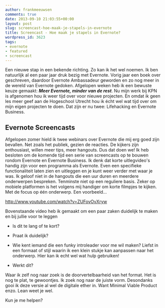 ```yaml
---
author: frankmeeuwsen
comments: true
date: 2013-09-10 21:03:55+00:00
layout: post
slug: screencast-hoe-maak-je-stapels-in-evernote
title: Screencast - Hoe maak je stapels in Evernote?
wordpress_id: 3623
tags:
- evernote
- featured
- screencast
---
```


Een nieuwe stap in een bekende richting. Zo kan ik het wel noemen. Ik ben natuurlijk al een paar jaar druk bezig met Evernote. Vorig jaar een boek over geschreven, daardoor Evernote Ambassadeur geworden en zo nog meer in de wereld van Evernote gedoken. Afgelopen weken heb ik een bewuste keuze gemaakt: _**Meer Evernote, minder van de rest**_. Nu mijn werk bij KPN is afgenomen hou ik weer tijd over voor nieuwe projecten. En omdat ik geen les meer geef aan de Hogeschool Utrecht hou ik écht wel wat tijd over om mijn eigen projecten te doen. Dat zijn er nu twee: Lifehacking en Evernote Business.


## Evernote Screencasts


Afgelopen zomer hield ik twee webinars over Evernote die mij erg goed zijn bevallen. Net zoals het publiek, gezien de reacties. De kijkers zijn enthousiast, willen meer tips, meer hangouts. Dus dat doen we! Ik heb besloten om de komende tijd een serie van screencasts op te bouwen rondom Evernote en Evernote Business. Ik denk dat korte uitlegvideo's handig zijn voor een programma als Evernote. Even een specifieke functionaliteit laten zien en uitleggen en je kunt weer verder met waar je was. Ik geloof niet in de hangouts die een uur duren en meerdere onderwerpen bespreken. Tenminste niet op een reguliere basis. Zeker op mobiele platformen is het volgens mij handiger om korte filmpjes te kijken. Met de focus op één onderwerp. Een voorbeeld...

http://www.youtube.com/watch?v=ZUFovOvXryw

Bovenstaande video heb ik gemaakt om een paar zaken duidelijk te maken en bij jullie voor te leggen



	
  * Is dit te lang of te kort?

	
  * Praat ik duidelijk?

	
  * Wie kent iemand die een funky introleader voor me wil maken? Liefst in een formaat of stijl waarin ik een klein stukje kan aanpassen naar het onderwerp. Hier kan ik echt wel wat hulp gebruiken!

	
  * Werkt dit?


Waar ik zelf nog naar zoek is de doorvertelbaarheid van het format. Het is nog te plat, te gewoontjes. Ik zoek nog naar de juiste vorm. Desondanks gooi ik deze versie al wel de digitale ether in. Want Minimal Viable Product enzo. Lean weet je wel.

Kun je me helpen?
